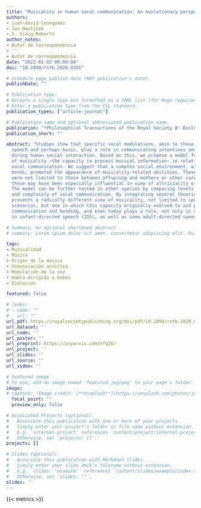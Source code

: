```yaml
---
title: "Musicality in human vocal communication: An evolutionary perspective"
authors:
- juan-david-leongomez
- Jan Havlíček
- S. Craig Roberts
author_notes:
- Autor de correspondencia
- ''
- Autor de correspondencia
date: "2022-01-03 00:00:00"
doi: "10.1098/rstb.2020.0391"

# Schedule page publish date (NOT publication's date).
publishDate: ""

# Publication type.
# Accepts a single type but formatted as a YAML list (for Hugo requirements).
# Enter a publication type from the CSL standard.
publication_types: ["article-journal"]

# Publication name and optional abbreviated publication name.
publication: "*Philosophical Transactions of the Royal Society B: Biological Sciences, 377*(1841), 20200391"
publication_short: ""

abstract: "Studies show that specific vocal modulations, akin to those of infant-directed
  speech and perhaps music, play a role in communicating intentions and mental states
  during human social interaction. Based on this, we propose a model for the evolution
  of musicality –the capacity to process musical information– in relation to human
  vocal communication. We suggest that a complex social environment, with strong social
  bonds, promoted the appearance of musicality-related abilities. These social bonds
  were not limited to those between offspring and mothers or other carers, although
  these may have been especially influential in view of altriciality of human infants.
  The model can be further tested in other species by comparing levels of sociality
  and complexity of vocal communication. By integrating several theories, our model
  presents a radically different view of musicality, not limited to specifically musical
  scenarios, but one in which this capacity originally evolved to aid parent-infant
  communication and bonding, and even today plays a role, not only in music but also
  in infant-directed speech (IDS), as well as some adult-directed speech (ADS) contexts."

# Summary. An optional shortened abstract.
# summary: Lorem ipsum dolor sit amet, consectetur adipiscing elit. Duis posuere tellus ac convallis placerat.

tags:
- Musicalidad
- Música
- Origen de la música
- Comunicación acústica
- Modulación de la voz
- Habla dirigida a bebés
- Evolución

featured: false

# links:
# - name: ""
#   url: ""
url_pdf: https://royalsocietypublishing.org/doi/pdf/10.1098/rstb.2020.0391
url_dataset: ''
url_code: ''
url_poster: ''
url_preprint: https://psyarxiv.com/nfg26/
url_project: ''
url_slides: ''
url_source: ''
url_video: ''

# Featured image
# To use, add an image named `featured.jpg/png` to your page's folder. 
image:
# caption: 'Image credit: [**Unsplash**](https://unsplash.com/photos/jdD8gXaTZsc)'
  focal_point: ""
  preview_only: false

# Associated Projects (optional).
#   Associate this publication with one or more of your projects.
#   Simply enter your project's folder or file name without extension.
#   E.g. `internal-project` references `content/project/internal-project/index.md`.
#   Otherwise, set `projects: []`.
projects: []

# Slides (optional).
#   Associate this publication with Markdown slides.
#   Simply enter your slide deck's filename without extension.
#   E.g. `slides: "example"` references `content/slides/example/index.md`.
#   Otherwise, set `slides: ""`.
slides: ''
---
```

{{< metrics >}}
